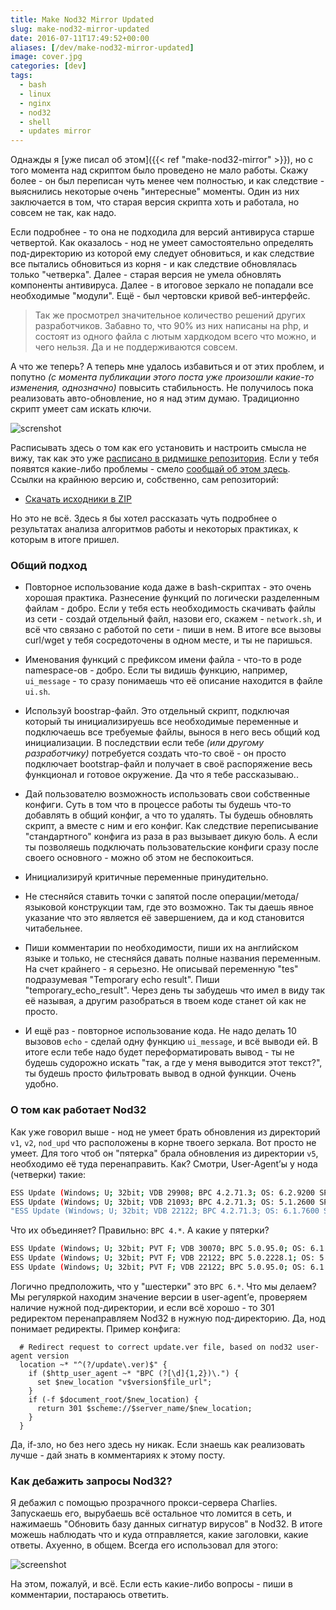 ```yaml
---
title: Make Nod32 Mirror Updated
slug: make-nod32-mirror-updated
date: 2016-07-11T17:49:52+00:00
aliases: [/dev/make-nod32-mirror-updated]
image: cover.jpg
categories: [dev]
tags:
  - bash
  - linux
  - nginx
  - nod32
  - shell
  - updates mirror
---
```


Однажды я [уже писал об этом]({{< ref "make-nod32-mirror" >}}), но с того момента над скриптом было проведено не мало работы. Скажу более - он был переписан чуть менее чем полностью, и как следствие - выяснились некоторые очень "интересные" моменты. Один из них заключается в том, что старая версия скрипта хоть и работала, но совсем не так, как надо.

<!--more-->

Если подробнее - то она не подходила для версий антивируса старше четвертой. Как оказалось - нод не умеет самостоятельно определять под-директорию из которой ему следует обновиться, и как следствие все пытались обновиться из корня - и как следствие обновлялась только "четверка". Далее - старая версия не умела обновлять компоненты антивируса. Далее - в итоговое зеркало не попадали все необходимые "модули". Ещё - был чертовски кривой веб-интерфейс.

> Так же просмотрел значительное количество решений других разработчиков. Забавно то, что 90% из них написаны на php, и состоят из одного файла с лютым хардкодом всего что можно, и чего нельзя. Да и не поддерживаются совсем.

А что же теперь? А теперь мне удалось избавиться и от этих проблем, и попутно _(с момента публикации этого поста уже произошли какие-то изменения, однозначно)_ повысить стабильность. Не получилось пока реализовать авто-обновление, но я над этим думаю. Традиционно скрипт умеет сам искать ключи.

![screnshot](https://hsto.org/webt/pf/oh/gl/pfohgltyjy0gsyls1eztbrxv8pq.png)

Расписывать здесь о том как его установить и настроить смысла не вижу, так как это уже [расписано в ридмишке репозитория](https://github.com/tarampampam/nod32-update-mirror/blob/master/README.md). Если у тебя появятся какие-либо проблемы - смело [сообщай об этом здесь](https://github.com/tarampampam/nod32-update-mirror/issues/new). Ссылки на крайнюю версию и, собственно, сам репозиторий:

- [Скачать исходники в ZIP](https://github.com/tarampampam/nod32-update-mirror/archive/master.zip)

Но это не всё. Здесь я бы хотел рассказать чуть подробнее о результатах анализа алгоритмов работы и некоторых практиках, к которым в итоге пришел.

### Общий подход

- Повторное использование кода даже в bash-скриптах - это очень хорошая практика. Разнесение функций по логически разделенным файлам - добро. Если у тебя есть необходимость скачивать файлы из сети - создай отдельный файл, назови его, скажем - `network.sh`, и всё что связано с работой по сети - пиши в нем. В итоге все вызовы curl/wget у тебя сосредоточены в одном месте, и ты не паришься.

- Именования функций с префиксом имени файла - что-то в роде namespace-ов - добро. Если ты видишь функцию, например, `ui_message` - то сразу понимаешь что её описание находится в файле `ui.sh`.

- Используй boostrap-файл. Это отдельный скрипт, подключая который ты инициализируешь все необходимые переменные и подключаешь все требуемые файлы, вынося в него весь общий код инициализации. В последствии если тебе _(или другому разработчику)_ потребуется создать что-то своё - он просто подключает bootstrap-файл и получает в своё распоряжение весь функционал и готовое окружение. Да что я тебе рассказываю..

- Дай пользователю возможность использовать свои собственные конфиги. Суть в том что в процессе работы ты будешь что-то добавлять в общий конфиг, а что то удалять. Ты будешь обновлять скрипт, а вместе с ним и его конфиг. Как следствие переписывание "стандартного" конфига из раза в раз вызывает дикую боль. А если ты позволяешь подключать пользовательские конфиги сразу после своего основного - можно об этом не беспокоиться.

- Инициализируй критичные переменные принудительно.

- Не стесняйся ставить точки с запятой после операции/метода/языковой конструкции там, где это возможно. Так ты даешь явное указание что это является её завершением, да и код становится читабельнее.

- Пиши комментарии по необходимости, пиши их на английском языке и только, не стесняйся давать полные названия переменным. На счет крайнего - я серьезно. Не описывай переменную "tes" подразумевая "Temporary echo result". Пиши "temporary\_echo\_result". Через день ты забудешь что имел в виду так её называя, а другим разобраться в твоем коде станет ой как не просто.

- И ещё раз - повторное использование кода. Не надо делать 10 вызовов `echo` - сделай одну функцию `ui_message`, и всё выводи ей. В итоге если тебе надо будет переформатировать вывод - ты не будешь судорожно искать "так, а где у меня выводится этот текст?", ты будешь просто фильтровать вывод в одной функции. Очень удобно.

### О том как работает Nod32

Как уже говорил выше - нод не умеет брать обновления из директорий `v1`, `v2`, `nod_upd` что расположены в корне твоего зеркала. Вот просто не умеет. Для того чтоб он "пятерка" брала обновления из директории `v5`, необходимо её туда перенаправить. Как? Смотри, User-Agent&#8217;ы у нода (четверки) такие:

```bash
ESS Update (Windows; U; 32bit; VDB 29908; BPC 4.2.71.3; OS: 6.2.9200 SP 0.0 NT; TDB 29908; CH 0.0; LNG 1049; x64c; APP essbe; BEO 1; ASP 0.0; FW 0.4; PX 0; PUA 0; RA 0; PEV 29480)
ESS Update (Windows; U; 32bit; VDB 21093; BPC 4.2.71.3; OS: 5.1.2600 SP 3.0 NT; TDB 21093; CH 1.1; LNG 1049; x32c; APP eav; BEO 1; ASP 0.10; FW 0.0; PX 0; PUA 1; RA 0)
"ESS Update (Windows; U; 32bit; VDB 22122; BPC 4.2.71.3; OS: 6.1.7600 SP 0.0 NT; TDB 22122; CH 1.1; LNG 1049; x32c; APP essbe; BEO 1; ASP 0.0; FW 0.0; PX 0; PUA 1; RA 0)
```

Что их объединяет? Правильно: `BPC 4.*`. А какие у пятерки?

```bash
ESS Update (Windows; U; 32bit; PVT F; VDB 30070; BPC 5.0.95.0; OS: 6.1.7601 SP 1.0 NT; TDB 30070; CL 0.0.0; LNG 1049; x64c; APP eav; BEO 1; ASP 0.10; FW 0.0; PX 0; PUA 1; RA 0; PEV 29837)
ESS Update (Windows; U; 32bit; PVT F; VDB 22122; BPC 5.0.2228.1; OS: 5.2.3790 SP 2.0 NT; TDB 22122; CL 1.1.1; LNG 1049; x32s; APP eea; BEO 3; ASP 0.10; FW 0.0; PX 0; PUA 0; RA 0; HWF: 0100AA70-13A2-F3BB-DEE3-D2ABBCF7E297)
ESS Update (Windows; U; 32bit; PVT F; VDB 22122; BPC 5.0.95.0; OS: 6.1.7600 SP 0.0 NT; TDB 22122; CL 0.0.0; LNG 1049; x64s; APP eavbe; BEO 1; ASP 0.10; FW 0.0; PX 0; PUA 0; RA 0)
```

Логично предположить, что у "шестерки" это `BPC 6.*`. Что мы делаем? Мы регуляркой находим значение версии в user-agent&#8217;е, проверяем наличие нужной под-директории, и если всё хорошо - то 301 редиректом перенаправляем Nod32 в нужную под-директорию. Да, нод понимает редиректы. Пример конфига:

```nginx
  # Redirect request to correct update.ver file, based on nod32 user-agent version
  location ~* "^(?/update\.ver)$" {
    if ($http_user_agent ~* "BPC (?[\d]{1,2})\.") {
      set $new_location "v$version$file_url";
    }
    if (-f $document_root/$new_location) {
      return 301 $scheme://$server_name/$new_location;
    }
  }
```

Да, if-зло, но без него здесь ну никак. Если знаешь как реализовать лучше - дай знать в комментариях к этому посту.

### Как дебажить запросы Nod32?

Я дебажил с помощью прозрачного прокси-сервера Charlies. Запускаешь его, вырубаешь всё остальное что ломится в сеть, и нажимаешь "Обновить базу данных сигнатур вирусов" в Nod32. В итоге можешь наблюдать что и куда отправляется, какие заголовки, какие ответы. Ахуенно, в общем. Всегда его использовал для этого:

![screenshot](https://hsto.org/webt/wl/vp/j6/wlvpj6nq-5ac9wk2yhcqfdedlsy.png)

На этом, пожалуй, и всё. Если есть какие-либо вопросы - пиши в комментарии, постараюсь ответить.
